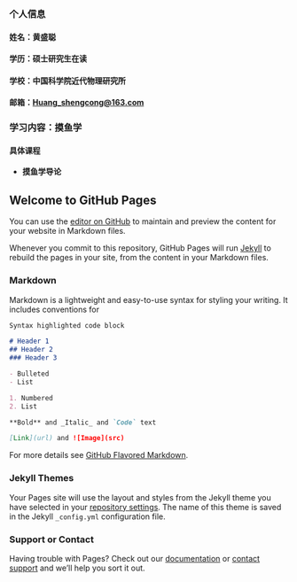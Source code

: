 ### 个人信息
#### 姓名：黄盛聪
#### 学历：硕士研究生在读
#### 学校：中国科学院近代物理研究所
#### 邮箱：Huang_shengcong@163.com

### 学习内容：摸鱼学
#### 具体课程
- **摸鱼学导论**


## Welcome to GitHub Pages

You can use the [editor on GitHub](https://github.com/aaartanis/aaartanis.github.io/edit/master/README.md) to maintain and preview the content for your website in Markdown files.

Whenever you commit to this repository, GitHub Pages will run [Jekyll](https://jekyllrb.com/) to rebuild the pages in your site, from the content in your Markdown files.

### Markdown

Markdown is a lightweight and easy-to-use syntax for styling your writing. It includes conventions for

```markdown
Syntax highlighted code block

# Header 1
## Header 2
### Header 3

- Bulleted
- List

1. Numbered
2. List

**Bold** and _Italic_ and `Code` text

[Link](url) and ![Image](src)
```

For more details see [GitHub Flavored Markdown](https://guides.github.com/features/mastering-markdown/).

### Jekyll Themes

Your Pages site will use the layout and styles from the Jekyll theme you have selected in your [repository settings](https://github.com/aaartanis/aaartanis.github.io/settings/pages). The name of this theme is saved in the Jekyll `_config.yml` configuration file.

### Support or Contact

Having trouble with Pages? Check out our [documentation](https://docs.github.com/categories/github-pages-basics/) or [contact support](https://support.github.com/contact) and we’ll help you sort it out.
